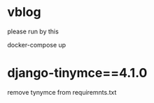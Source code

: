 # vblog

please run by this 

docker-compose up

# django-tinymce==4.1.0
remove tynymce from requiremnts.txt 
